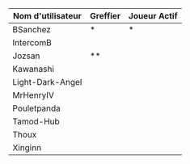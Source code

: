 | Nom d'utilisateur  | Greffier | Joueur Actif |
| ------------------ | ------   | ------------ |
| BSanchez           |    *     |      *       |
| IntercomB          |          |              |
| Jozsan             |    **    |              |
| Kawanashi          |          |              |
| Light-Dark-Angel   |          |              |
| MrHenryIV          |          |              |
| Pouletpanda        |          |              |
| Tamod-Hub          |          |              |
| Thoux              |          |              |
| Xinginn            |          |              |
